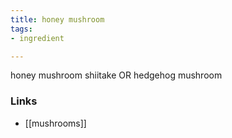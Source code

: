 ```yaml
---
title: honey mushroom
tags:
- ingredient

---
```

honey mushroom shiitake OR hedgehog mushroom

### Links

* [[mushrooms]]

